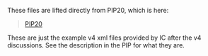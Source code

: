 These files are lifted directly from PIP20, which is here:

> [PIP20](https://github.com/POETSII/poets_improvement_proposals/tree/2a355282f3aa3912bdacf4ec50bf25199bdf310d/proposed/PIP-0020/xml)

These are just the example v4 xml files provided by IC after the
v4 discussions. See the description in the PIP for what they are.